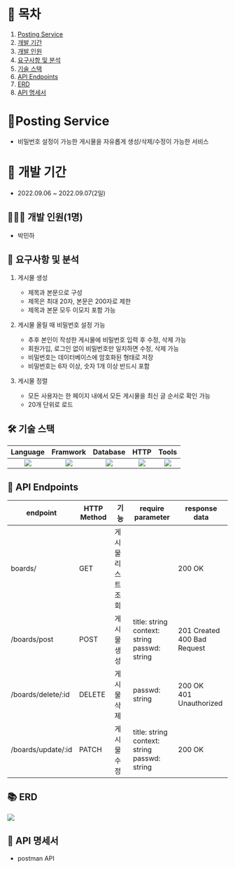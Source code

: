 # 📎 목차

1. [Posting Service](#-posting-service)
2. [개발 기간](#-개발-기간)
3. [개발 인원](#-개발-인원)
4. [요구사항 및 분석](#-요구사항-및-분석)
5. [기술 스택](#-기술-스택)
6. [API Endpoints](#api-endpoints)
7. [ERD](#-erd)
8. [API 명세서](#-api-명세서)


# 🚀Posting Service
- 비밀번호 설정이 가능한 게시물을 자유롭게 생성/삭제/수정이 가능한 서비스

# 📆 개발 기간
- 2022.09.06 ~ 2022.09.07(2일)

## 🧑🏻‍💻 개발 인원(1명)
- 박민하

## 📝 요구사항 및 분석
1. 게시물 생성
    - 제목과 본문으로 구성
    - 제목은 최대 20자, 본문은 200자로 제한
    - 제목과 본문 모두 이모지 포함 가능

2. 게시물 올릴 때 비밀번호 설정 가능
    - 추후 본인이 작성한 게시물에 비밀번호 입력 후 수정, 삭제 가능
    - 회원가입, 로그인 없이 비밀번호만 일치하면 수정, 삭제 가능
    - 비밀번호는 데이터베이스에 암호화된 형태로 저장
    - 비밀번호는 6자 이상, 숫자 1개 이상 반드시 포함

3. 게시물 정렬
    - 모든 사용자는 한 페이지 내에서 모든 게시물을 최신 글 순서로 확인 가능
    - 20개 단위로 로드

## 🛠 기술 스택
Language | Framwork | Database | HTTP | Tools
| :----------------------------------------------------------------------------------------------------: | :----------------------------------------------------------------------------------------------------: | :--------------------------------------------------------------------------------------------------: | :----------------------------------------------------------------------------------------------------------: | :------------------------------------------------------------------------------------------------------: |
| <img src="https://img.shields.io/badge/python-3776AB?style=for-the-badge&logo=python&logoColor=white"> | <img src="https://img.shields.io/badge/django-092E20?style=for-the-badge&logo=django&logoColor=white"> | <img src="https://img.shields.io/badge/mysql-4479A1?style=for-the-badge&logo=mysql&logoColor=white"> | <img src="https://img.shields.io/badge/postman-FF6C37?style=for-the-badge&logo=postman&logoColor=white"> |  <img src="https://img.shields.io/badge/git-F05032?style=for-the-badge&logo=git&logoColor=white"> 

## 🎯 API Endpoints
| endpoint | HTTP Method | 기능 | require parameter | response data |
|----------|-------------|------|-------------------|---------------| 
|boards/ | GET  | 게시물 리스트 조회 | | 200 OK 
| /boards/post|  POST | 게시물 생성  |title: string </br> context: string  </br> passwd: string| 201 Created </br> 400 Bad Request |
| /boards/delete/:id | DELETE  | 게시물 삭제 |   passwd: string  | 200 OK </br> 401 Unauthorized |
| /boards/update/:id | PATCH | 게시물 수정 | title: string </br> context: string  </br> passwd: string | 200 OK 

## 📚 ERD
![](https://velog.velcdn.com/images/miracle-21/post/c5922cbf-f5ad-43fb-8cc1-418cf6c6c7a8/image.png)

## 🔖 API 명세서
- postman API